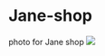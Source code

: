 # Jane-shop
photo for Jane shop
![](https://github.com/suyi-H/Jane-shop/blob/main/images/blue_one_big.jpg)

